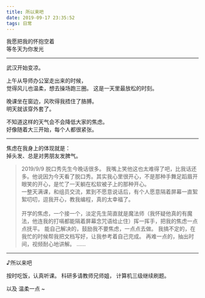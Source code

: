 ```yaml
---
title: 所以来吧
date: 2019-09-17 23:35:52
tags: 日常
---
```

我愿把我的怀抱空着  
等冬天为你发光

<!--more-->

-------
武汉开始变凉。  

上午从导师办公室走出来的时候，  
觉得风儿也温柔，想去操场跑三圈。
这是一天里最放松的时刻。

晚课坐在窗边，风吹得我捂住了胳膊。  
明天就该穿外套了。 

不知道这样的天气会不会降低大家的焦虑。  
好像随着大三开始，每个人都很紧张。

--------

焦虑在我身上的体现就是：  
掉头发、总是对男朋友发脾气。

>2019/9/9
脱口秀先生今晚话很多。
我嘴上笑他这也太难得了吧，比我话还多。他说因为今天看了脱口秀。其实我心里很开心，不是那种手舞足蹈眉开眼笑的开心，是忙了一天躺在松软被子上的那种开心。<br>
一整天满课，和组员交流，累到不愿意说话后，有个人愿意隔着屏幕一直絮絮叨叨，逗我开心，教我编程，真的太幸福了。<br>  
开学的焦虑，一个接一个，淡定先生简直就是魔法师（我怀疑他真的有魔法，他连我的打嗝都能隔着屏幕念咒语给止住）挥一挥手，把我的焦虑一点点抚平。
能自己解决的，鼓励我不要焦虑，一点点去做。
我搞不定的，在我忙的时候帮我把文档写好，让我参考着自己完成。
再难一点的，抽出时间，视频耐心地讲解。
……

---------
<a href="https://i.y.qq.com/v8/playsong.html?songid=105670443&source=yqq#wechat_redirect" style="text-decoration:none">♪所以来吧</a>

按时吃饭，认真听课。
科研多请教师兄师姐，
计算机三级继续刷题。

以及 温柔一点 ~




